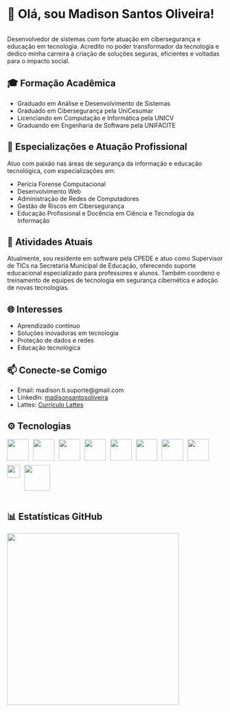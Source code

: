 <div>
  <h1>👋 Olá, sou Madison Santos Oliveira!</h1> 
   <div>
     <img srv=" https://github.com/user-attachments/assets/8f6f5ae5-d731-4284-8ca6-8526d43e1b9b"</img >
       </div>
  <p>
    Desenvolvedor de sistemas com forte atuação em cibersegurança e educação em tecnologia. Acredito no poder transformador da tecnologia e dedico minha carreira à criação de soluções seguras, eficientes e voltadas para o impacto social.
  </p>

  <h2>🎓 Formação Acadêmica</h2>
  <ul>
    <li>Graduado em Análise e Desenvolvimento de Sistemas</li>
    <li>Graduado em Cibersegurança pela UniCesumar</li>
    <li>Licenciando em Computação e Informática pela UNICV</li>
    <li>Graduando em Engenharia de Software pela UNIFACITE</li>
  </ul>

  <h2>🔐 Especializações e Atuação Profissional</h2>
  <p>
    Atuo com paixão nas áreas de segurança da informação e educação tecnológica, com especializações em:
  </p>
  <ul>
    <li>Perícia Forense Computacional</li>
    <li>Desenvolvimento Web</li>
    <li>Administração de Redes de Computadores</li>
    <li>Gestão de Riscos em Cibersegurança</li>
    <li>Educação Profissional e Docência em Ciência e Tecnologia da Informação</li>
  </ul>

  <h2>💼 Atividades Atuais</h2>
  <p>
    Atualmente, sou residente em software pela CPEDE e atuo como Supervisor de TICs na Secretaria Municipal de Educação, oferecendo suporte educacional especializado para professores e alunos. Também coordeno o treinamento de equipes de tecnologia em segurança cibernética e adoção de novas tecnologias.
  </p>

  <h2>🌐 Interesses</h2>
  <ul>
    <li>Aprendizado contínuo</li>
    <li>Soluções inovadoras em tecnologia</li>
    <li>Proteção de dados e redes</li>
    <li>Educação tecnológica</li>
  </ul>

  <h2>📫 Conecte-se Comigo</h2>
  <ul>
    <li>Email: madison.ti.suporte@gmail.com</li>
    <li>LinkedIn: <a href="https://www.linkedin.com/in/madisonsantosoliveira" target="_blank">madisonsantosoliveira</a></li>
    <li>Lattes: <a href="https://lattes.cnpq.br/6952677118231235" target="_blank">Currículo Lattes</a></li>
  </ul>

  <h2>⚙️ Tecnologias</h2>
  <div style="display: flex; gap: 10px; flex-wrap: wrap;">
    <img src="https://github.com/user-attachments/assets/1587267a-da9f-4fbb-a2fd-daf5b8099114" width="50px" />
    <img src="https://github.com/user-attachments/assets/9729b044-712e-4f5a-a016-3158673b36ea" width="50px" />
    <img src="https://github.com/user-attachments/assets/f86002c5-2d82-427e-a330-b16579de8c14" width="50px" />
    <img src="https://github.com/user-attachments/assets/d31ccf4f-9457-4451-bd07-301b9ebcf65e" width="50px" />
    <img src="https://github.com/user-attachments/assets/7f380990-0a5e-436d-bf1f-0b9a7a99ad69" width="50px" />
    <img src="https://github.com/user-attachments/assets/8193483f-a045-41f4-9403-18205450691c" width="50px" />
    <img src="https://github.com/user-attachments/assets/d5cd87e6-9c4a-4201-b606-39949b24bea7" width="50px" />
    <img src="https://github.com/user-attachments/assets/c418642e-8582-4a54-8185-832ceb5bb866" width="50px" />
    <img src="https://github.com/user-attachments/assets/869f748e-103b-4a6b-a3d3-933fc193b5f4" width="30px" />
    <img src="https://github.com/user-attachments/assets/d25ef66a-f5f5-4124-8adf-59ea83503eb6" width="60px" />
  </div>

  <br />

  <h2>📊 Estatísticas GitHub</h2>
  <div>
    <img src="https://github-readme-stats.vercel.app/api?username=madisonti&show_icons=true&theme=radical" width="400px" />
  </div>
</div>



